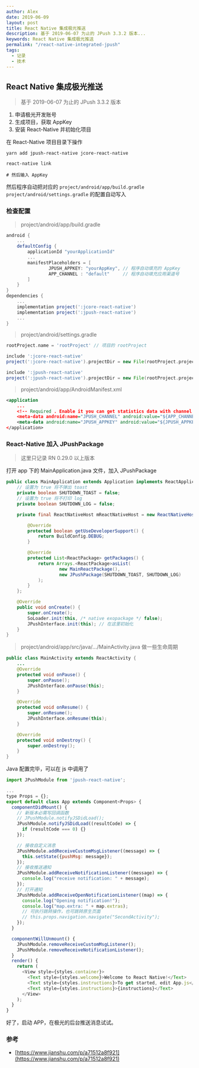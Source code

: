 ```yaml
---
author: Alex
date: 2019-06-09
layout: post
title: React Native 集成极光推送
description: 基于 2019-06-07 为止的 JPush 3.3.2 版本...
keywords: React Native 集成极光推送
permalink: "/react-native-integrated-jpush"
tags:
  - 记录
  - 技术
---
```


## React Native 集成极光推送

> 基于 2019-06-07 为止的 JPush 3.3.2 版本

1. 申请极光开发账号
2. 生成项目，获取 AppKey
3. 安装 React-Native 并初始化项目

在 React-Native 项目目录下操作

```shell
yarn add jpush-react-native jcore-react-native

react-native link

# 然后输入 AppKey
```

然后程序自动把对应的 `project/android/app/build.gradle` `project/android/settings.gradle` 的配置自动写入

### 检查配置

> project/android/app/build.gradle

```gradle
android {
    ...
    defaultConfig {
        applicationId "yourApplicationId"
        ...
        manifestPlaceholders = [
                JPUSH_APPKEY: "yourAppKey", // 程序自动填充的 AppKey
                APP_CHANNEL : "default"     // 程序自动填充应用渠道号
        ]
    }
}
dependencies {
    ...
    implementation project(':jcore-react-native')
    implementation project(':jpush-react-native')
    ...
}
```

> project/android/settings.gradle

```gradle
rootProject.name = 'rootProject' // 项目的 rootProject

include ':jcore-react-native'
project(':jcore-react-native').projectDir = new File(rootProject.projectDir, '../node_modules/jcore-react-native/android')

include ':jpush-react-native'
project(':jpush-react-native').projectDir = new File(rootProject.projectDir, '../node_modules/jpush-react-native/android')
```

> project/android/app/AndroidManifest.xml

```xml
<application
    ...
    <!-- Required . Enable it you can get statistics data with channel -->
    <meta-data android:name="JPUSH_CHANNEL" android:value="${APP_CHANNEL}"/>
    <meta-data android:name="JPUSH_APPKEY" android:value="${JPUSH_APPKEY}"/>
</application>
```

### React-Native 加入 JPushPackage

> 这里只记录 RN 0.29.0 以上版本

打开 app 下的 MainApplication.java 文件，加入 JPushPackage

```java
public class MainApplication extends Application implements ReactApplication {
    // 设置为 true 将不弹出 toast
    private boolean SHUTDOWN_TOAST = false;
    // 设置为 true 将不打印 log
    private boolean SHUTDOWN_LOG = false;

    private final ReactNativeHost mReactNativeHost = new ReactNativeHost(this) {

        @Override
        protected boolean getUseDeveloperSupport() {
            return BuildConfig.DEBUG;
        }

        @Override
        protected List<ReactPackage> getPackages() {
            return Arrays.<ReactPackage>asList(
                    new MainReactPackage(),
                    new JPushPackage(SHUTDOWN_TOAST, SHUTDOWN_LOG)
            );
        }
    };

    @Override
    public void onCreate() {
        super.onCreate();
        SoLoader.init(this, /* native exopackage */ false);
        JPushInterface.init(this); // 在这里初始化
    }
}
```

> project/android/app/src/java/.../MainActivity.java 做一些生命周期

```java
public class MainActivity extends ReactActivity {
    ...
    @Override
    protected void onPause() {
        super.onPause();
        JPushInterface.onPause(this);
    }

    @Override
    protected void onResume() {
        super.onResume();
        JPushInterface.onResume(this);
    }

    @Override
    protected void onDestroy() {
        super.onDestroy();
    }
}
```

Java 配置完毕，可以在 js 中调用了

```js
import JPushModule from 'jpush-react-native';

...
type Props = {};
export default class App extends Component<Props> {
  componentDidMount() {
    // 新版本必需写回调函数
    // JPushModule.notifyJSDidLoad();
    JPushModule.notifyJSDidLoad((resultCode) => {
      if (resultCode === 0) {}
    });

    // 接收自定义消息
    JPushModule.addReceiveCustomMsgListener((message) => {
      this.setState({pushMsg: message});
    });
    // 接收推送通知
    JPushModule.addReceiveNotificationListener((message) => {
      console.log("receive notification: " + message);
    });
    // 打开通知
    JPushModule.addReceiveOpenNotificationListener((map) => {
      console.log("Opening notification!");
      console.log("map.extra: " + map.extras);
      // 可执行跳转操作，也可跳转原生页面
      // this.props.navigation.navigate("SecondActivity");
    });
  }

  componentWillUnmount() {
    JPushModule.removeReceiveCustomMsgListener();
    JPushModule.removeReceiveNotificationListener();
  }
  render() {
    return (
      <View style={styles.container}>
        <Text style={styles.welcome}>Welcome to React Native!</Text>
        <Text style={styles.instructions}>To get started, edit App.js</Text>
        <Text style={styles.instructions}>{instructions}</Text>
      </View>
    );
  }
}
```

好了，启动 APP，在极光的后台推送消息试试。

### 参考

- [https://www.jianshu.com/p/a71512a8f921](https://www.jianshu.com/p/a71512a8f921)
